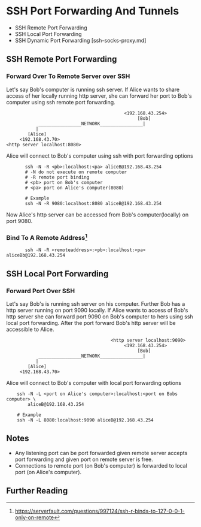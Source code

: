 SSH Port Forwarding And Tunnels
===============================

- SSH Remote Port Forwarding
- SSH Local Port Forwarding
- SSH Dynamic Port Forwarding [ssh-socks-proxy.md]

## SSH Remote Port Forwarding

### Forward Over To Remote Server over SSH

Let's say Bob's computer is running ssh server. If Alice wants to share access of
her locally running http server, she can forward her port to Bob's computer
using ssh remote port forwarding.

```
                                            <192.168.43.254>
                                                 [Bob]	  
            ________________NETWORK________________|	 	
           |						  
        [Alice]						 
     <192.168.43.70>				
<http server localhost:8080>				
```

Alice will connect to Bob's computer using ssh with port forwarding options

```
	   ssh -N -R <pb>:localhost:<pa> aliceB@192.168.43.254
	   # -N do not execute on remote computer 
       # -R remote port binding 
       # <pb> port on Bob's computer 
       # <pa> port on Alice's computer(8080)
      
       # Example
	   ssh -N -R 9080:localhost:8080 aliceB@192.168.43.254
```

Now Alice's http server can be accessed from Bob's computer(locally) on port 9080.

### Bind To A Remote Address[^1]
```
	   ssh -N -R <remoteaddress>:<pb>:localhost:<pa> aliceBb@192.168.43.254
```


## SSH Local Port Forwarding

### Forward Port Over SSH

Let's say Bob's is running ssh server on his computer. Further Bob has a http 
server running on port 9090 locally. If Alice wants to access of Bob's http
server she can forward port 9090 on Bob's computer to hers using ssh local port
forwarding. After the port forward Bob's http server will be accessible to Alice.

```
                                       <http server localhost:9090>				
                                            <192.168.43.254>
                                                 [Bob]	  
            ________________NETWORK________________|	 	
           |						  
        [Alice]						 
     <192.168.43.70>				
```

Alice will connect to Bob's computer with local port forwarding options
```
	ssh -N -L <port on Alice's computer>:localhost:<port on Bobs computer> \
        aliceB@192.168.43.254
    
    # Example
	ssh -N -L 8080:localhost:9090 aliceB@192.168.43.254
```

## Notes
- Any listening port can be port forwarded given remote server accepts port
  forwarding and given port on remote server is free.
- Connections to remote port (on Bob's computer) is forwarded to local port (on
  Alice's computer).

## Further Reading
[^1]:https://serverfault.com/questions/997124/ssh-r-binds-to-127-0-0-1-only-on-remote
